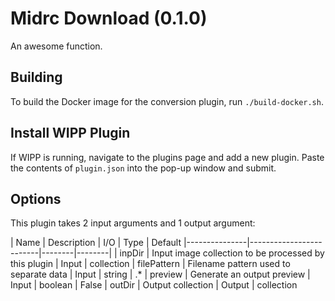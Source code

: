 # Midrc Download (0.1.0)

An awesome function.

## Building

To build the Docker image for the conversion plugin, run `./build-docker.sh`.

## Install WIPP Plugin

If WIPP is running, navigate to the plugins page and add a new plugin. Paste the
contents of `plugin.json` into the pop-up window and submit.

## Options

This plugin takes 2 input arguments and 1 output argument:

| Name          | Description             | I/O    | Type   | Default
|---------------|-------------------------|--------|--------|
| inpDir        | Input image collection to be processed by this plugin | Input | collection
| filePattern   | Filename pattern used to separate data | Input | string | .*
| preview   | Generate an output preview | Input | boolean | False
| outDir        | Output collection | Output | collection
